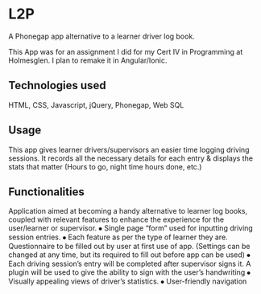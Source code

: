 # L2P

A Phonegap app alternative to a learner driver log book.

This App was for an assignment I did for my Cert IV in Programming at Holmesglen. I plan to remake it in Angular/Ionic.

## Technologies used

HTML, CSS, Javascript, jQuery, Phonegap, Web SQL


## Usage
This app gives learner drivers/supervisors an easier time logging driving sessions. It records all the necessary details for each entry & displays the stats that matter (Hours to go, night time hours done, etc.)

## Functionalities

Application aimed at becoming a handy alternative to learner log books, coupled with relevant features to enhance the experience for the user/learner or supervisor.
⦁	Single page “form” used for inputting driving session entries.
⦁	Each feature as per the type of learner they are. Questionnaire to be filled out by user at first use of app. (Settings can be changed at any time, but its required to fill out before app can be used)
⦁	Each driving session’s entry will be completed after supervisor signs it. A plugin will be used to give the ability to sign with the user’s handwriting
⦁	Visually appealing views of driver’s statistics.
⦁	User-friendly navigation
